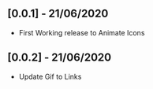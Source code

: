 ## [0.0.1] - 21/06/2020

* First Working release to Animate Icons


## [0.0.2] - 21/06/2020

* Update Gif to Links 
